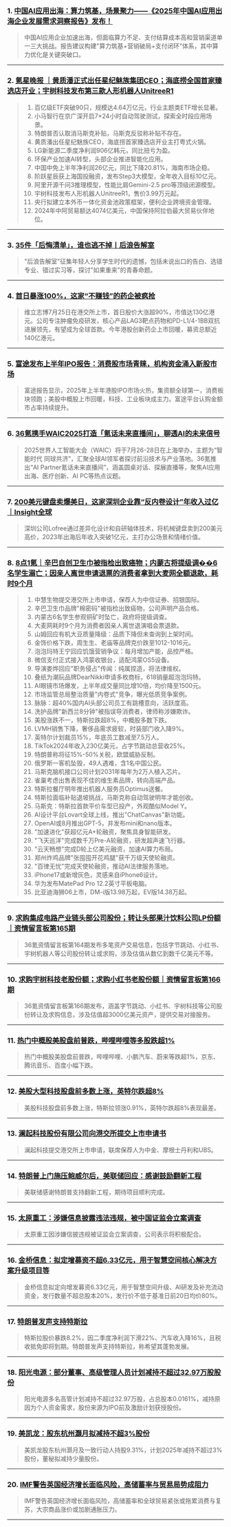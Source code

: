 ### 1. [中国AI应用出海：算力筑基，场景聚力——《2025年中国AI应用出海企业发展需求洞察报告》发布！](https://36kr.com/p/3392591297267842?f=rss)

> 中国AI应用企业加速出海，但面临算力不足、支付结算成本高和营销渠道单一三大挑战。报告建议构建"算力筑基+营销破局+支付闭环"体系，其中算力优化是关键突破口。

---


### 2. [氪星晚报 ｜黄质潘正式出任星纪魅族集团CEO；海底捞全国首家臻选店开业；宇树科技发布第三款人形机器人UnitreeR1](https://36kr.com/p/3394304983976322?f=rss)

> 1. 百亿级ETF突破90只，规模达4.64万亿元，行业主题类ETF增长显著。  
> 2. 小马智行在京广深开启7×24小时自动驾驶测试，探索全时段应用场景。  
> 3. 特朗普否认取消马斯克补贴，马斯克反驳称补贴不存在。  
> 4. 黄质潘出任星纪魅族CEO，海底捞首家臻选店开业主打粤式火锅。  
> 5. LG新能源二季度净利润906亿韩元，同比扭亏为盈。  
> 6. 环保产业加速AI转型，头部企业推进智能化应用。  
> 7. 中国中免上半年净利润26亿元，同比下降20.81%，海南市场企稳。  
> 8. 阶跃星辰获上海国投融资，发布Step3大模型，全年收入目标10亿元。  
> 9. 阿里开源千问3推理模型，性能比肩Gemini-2.5 pro等顶级闭源模型。  
> 10. 宇树科技发布人形机器人UnitreeR1，售价3.99万元起。  
> 11. 央行拟建立本外币一体化资金池政策框架，便利企业跨境资金管理。  
> 12. 2024年中阿贸易额达4074亿美元，中国保持阿拉伯最大贸易伙伴地位。

---


### 3. [35件「后悔清单」，谁也逃不掉丨后浪告解室](https://36kr.com/p/3394243449669761?f=rss)

> "后浪告解室"征集年轻人分享学生时代的遗憾，包括未说出口的告白、选错专业、错过实习等，探讨"如果重来"的青春命题。

---


### 4. [首日暴涨100%，这家“不赚钱”的药企被疯抢](https://36kr.com/p/3393926971640196?f=rss)

> 维立志博7月25日在港交所上市，首日股价大涨超90%，市值达130亿港元。公司专注肿瘤免疫研发，核心产品LAG3靶点药物和PD-L1/4-1BB双抗进展领先，有望成为全球首款。今年港股创新药企上市回暖，募资总额近140亿港元。

---


### 5. [富途发布上半年IPO报告：消费股市场青睐，机构资金涌入新股市场](https://36kr.com/p/3394051019098242?f=rss)

> 富途报告显示，2025年上半年港股IPO市场火热，集资额全球第一，消费板块领跑；美股中概股上市回暖，科技、工业板块成主力。富途平台认购金额市占率持续提升。

---


### 6. [36氪携手WAIC2025打造「氪话未来直播间」，聊透AI的未来信号](https://36kr.com/p/3393727660296580?f=rss)

> 2025世界人工智能大会（WAIC）将于7月26-28日在上海举办，主题为“智能时代 同球共济”，汇聚全球AI领军者探讨前沿技术与产业落地。36氪推出“AI Partner氪话未来直播间”，涵盖圆桌对话、探展直播等，聚焦AI应用出海、医疗创新、AI PC等热点议题。

---


### 7. [200美元键盘卖爆美日，这家深圳企业靠“反内卷设计”年收入过亿｜Insight全球](https://36kr.com/p/3393680226601346?f=rss)

> 深圳公司Lofree通过差异化设计和自研轴体技术，将机械键盘卖到200美元高价，2023年出海后年收入突破1亿元，主打办公场景和情绪价值。

---


### 8. [8点1氪｜辛巴自创卫生巾被指检出致癌物；内蒙古将提级调��6名学生溺亡；因亲人离世申请退票的消费者拿到大麦网全额退款，耗时9个月](https://36kr.com/p/3393597720562048?f=rss)

> 1. 中慧生物提交港交所上市申请，保荐人为中信证券、招银国际。  
> 2. 辛巴卫生巾品牌"棉密码"被指检出致癌物，公司声明产品合格。  
> 3. 内蒙古6名学生参观铜矿时坠亡，政府将提级调查。  
> 4. 大麦网耗时9个月为消费者因亲人离世退演唱会票退款。  
> 5. 山姆回应有机大豆质量降级：品质下降但未查询到上架时间。  
> 6. 金饰价格下跌，周生生、老庙等品牌克价跌至1012-1016元。  
> 7. 泡泡玛特王宁回应饥饿营销争议：每月增加产能，品控严格。  
> 8. 微信支付正式接入鸿蒙收银台，适配鸿蒙OS5设备。  
> 9. 导演娄烨回应"职务侵占"传闻：纯属捏造，将法律维权。  
> 10. 叠纸为潮玩品牌DearNikki申请多枚商标，618销量超泡泡玛特。  
> 11. AI眼镜市场爆发，上半年成交量同比增10倍，均价降至1500元。  
> 12. 市场监管总局整治质量"内卷式"竞争，曝光低质竞争案例。  
> 13. 脉脉：超40%国内AI头部公司员工有跳槽意向，活跃度高。  
> 14. 洗护品牌"新西兰8分钟"被指误导消费者，律师称涉嫌欺诈。  
> 15. 美股涨跌不一，特斯拉跌超8%，中概股多数下跌。  
> 16. LVMH销售下降，奢侈品需求疲软，时装部门收入降9%。  
> 17. 英特尔计划裁员15%，年底员工数减至7.5万人。  
> 18. TikTok2024年收入230亿美元，占字节跳动总营收25%。  
> 19. 特朗普称将征15%-50%关税，欧盟威胁反制。  
> 20. 俄罗斯一客机坠毁，49人遇难，含1名中国公民。  
> 21. 马斯克脑机接口公司计划2031年每年为2万人植入芯片。  
> 22. 雀巢考虑出售表现不佳的维生素品牌，转向高端产品。  
> 23. 特斯拉餐厅明年推出机器人服务员Optimus送餐。  
> 24. 特斯拉面临补贴退坡挑战，马斯克称自动驾驶明年才能创收。  
> 25. 马斯克：特斯拉首款平价车型已投产，外观酷似Model Y。  
> 26. AI设计平台Lovart全球上线，推出"ChatCanvas"新功能。  
> 27. OpenAI或8月推出GPT-5，并发布mini和nano版本。  
> 28. "加速进化"获超亿元A+轮融资，聚焦具身智能研发。  
> 29. "飞天巡洋"完成数千万Pre-A轮融资，研发超声速飞行器。  
> 30. "云天畅想"完成D轮上亿美元融资，加速AI算力布局。  
> 31. 郑州炸鸡品牌"张囤囤开花鸡腿"获千万级天使轮融资。  
> 32. "百律无忧"完成天使轮融资，推动AI法律服务落地。  
> 33. iPhone17或新增灰色，灵感来自iPhone6设计。  
> 34. 华为发布MatePad Pro 12.2英寸平板电脑。  
> 35. 比亚迪海狮06上市，DM-i版13.98万起，EV版14.38万起。

---


### 9. [求购集成电路产业链头部公司股份；转让头部果汁饮料公司LP份额｜资情留言板第165期](https://36kr.com/p/3392800909068425?f=rss)

> 36氪资情留言板第164期发布多笔资产交易信息，包括字节跳动、小红书、宇树机器人等公司股份转让或求购，涉及估值从数亿到数千亿美元不等。

---


### 10. [求购宇树科技老股份额；求购小红书老股份额｜资情留言板第166期](https://36kr.com/p/3392794399901827?f=rss)

> 36氪资情留言板第166期发布，涵盖字节跳动、小红书、宇树科技等公司股份转让及求购信息，涉及估值超3000亿美元资产，提供交易对接服务。

---


### 11. [热门中概股美股盘前普跌，哔哩哔哩等多股跌超1%](https://36kr.com/newsflashes/3394378290891138?f=rss)

> 热门中概股美股盘前普跌，哔哩哔哩、小鹏汽车、蔚来等跌超1%，京东、腾讯音乐、百度小幅下跌。

---


### 12. [美股大型科技股盘前多数上涨，英特尔跌超8%](https://36kr.com/newsflashes/3394372936583299?f=rss)

> 美股科技股盘前多数上涨，特斯拉领涨0.91%，英特尔跌超8%表现最差。

---


### 13. [澜起科技股份有限公司向港交所提交上市申请书](https://36kr.com/newsflashes/3394368179964290?f=rss)

> 澜起科技提交港交所上市申请，联席保荐人为中金、摩根士丹利和UBS。

---


### 14. [特朗普上门施压鲍威尔后，美联储回应：感谢鼓励翻新工程](https://36kr.com/newsflashes/3394366492182919?f=rss)

> 美联储感谢特朗普支持翻新工程，期待项目顺利完成。

---


### 15. [太原重工：涉嫌信息披露违法违规，被中国证监会立案调查](https://36kr.com/newsflashes/3394352375105665?f=rss)

> 太原重工因涉嫌信披违规被证监会立案调查，公司表示将积极配合。

---


### 16. [金桥信息：拟定增募资不超6.33亿元，用于智慧空间核心解决方案升级项目等](https://36kr.com/newsflashes/3394350266829186?f=rss)

> 金桥信息拟定向增发募资6.33亿元，用于智慧空间升级、AI研发及补充流动资金，发行数量不超总股本20%，发行价不低于基准日前20日均价80%。

---


### 17. [特朗普发声支持特斯拉](https://36kr.com/newsflashes/3394346337405316?f=rss)

> 特斯拉股价暴跌8.2%，因二季度净利润下滑22%、汽车收入降16%，且税收抵免即将到期。特朗普发声支持特斯拉，称希望其蓬勃发展。

---


### 18. [阳光电源：部分董事、高级管理人员计划减持不超过32.97万股股份](https://36kr.com/newsflashes/3394346386704518?f=rss)

> 阳光电源多名高管计划减持不超过32.97万股，占总股本0.0161%，减持原因为个人资金需求，股份来源为IPO前及激励计划获授股份。

---


### 19. [美凯龙：股东杭州灏月拟减持不超3%股份](https://36kr.com/newsflashes/3394323737479297?f=rss)

> 美凯龙股东杭州灏月及一致行动人持股9.31%，计划2025年减持不超过3%股份，董秘拟减持少量股份。

---


### 20. [IMF警告英国经济增长面临风险，高储蓄率与贸易局势成阻力](https://36kr.com/newsflashes/3394321998236032?f=rss)

> IMF警告英国经济增长面临风险，高储蓄率和全球贸易紧张或拖累消费与复苏，大宗商品涨价或加剧通胀压力。

---

